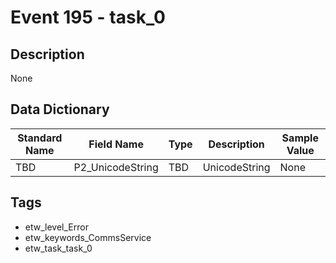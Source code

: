 # Event 195 - task_0

## Description
None

## Data Dictionary
|Standard Name|Field Name|Type|Description|Sample Value|
|---|---|---|---|---|
|TBD|P2_UnicodeString|TBD|UnicodeString|None|None|

## Tags
* etw_level_Error
* etw_keywords_CommsService
* etw_task_task_0